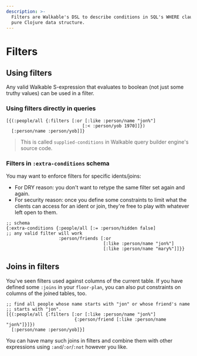 ```yaml
---
description: >-
  Filters are Walkable's DSL to describe conditions in SQL's WHERE clauses using
  pure Clojure data structure.
---
```


# Filters

## Using filters

Any valid Walkable S-expression that evaluates to boolean \(not just some truthy values\) can be used in a filter.

### Using filters directly in queries

```text
[{(:people/all {:filters [:or [:like :person/name "jon%"]
                             [:< :person/yob 1970]]})
  [:person/name :person/yob]]}
```

> This is called `supplied-conditions` in Walkable query builder engine's source code.

### Filters in `:extra-conditions` schema

You may want to enforce filters for specific idents/joins:

* For DRY reason: you don't want to retype the same filter set again and again.
* For security reason: once you define some constraints to limit what the clients can access for an ident or join, they're free to play with whatever left open to them.

```text
;; schema
{:extra-conditions {:people/all [:= :person/hidden false]
;; any valid filter will work
                    :person/friends [:or
                                     [:like :person/name "jon%"]
                                     [:like :person/name "mary%"]]}}
```

## Joins in filters

You've seen filters used against columns of the current table. If you have defined some `:joins` in your `floor-plan`, you can also put constraints on columns of the joined tables, too.

```text
;; find all people whose name starts with "jon" or whose friend's name
;; starts with "jon".
[{(:people/all {:filters [:or [:like :person/name "jon%"]
                          {:person/friend [:like :person/name "jon%"]}]})
  [:person/name :person/yob]}]
```

You can have many such joins in filters and combine them with other expressions using `:and`/`:or`/`:not` however you like.

